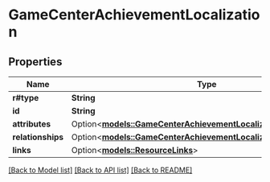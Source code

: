 # GameCenterAchievementLocalization

## Properties

Name | Type | Description | Notes
------------ | ------------- | ------------- | -------------
**r#type** | **String** |  | 
**id** | **String** |  | 
**attributes** | Option<[**models::GameCenterAchievementLocalizationAttributes**](GameCenterAchievementLocalization_attributes.md)> |  | [optional]
**relationships** | Option<[**models::GameCenterAchievementLocalizationRelationships**](GameCenterAchievementLocalization_relationships.md)> |  | [optional]
**links** | Option<[**models::ResourceLinks**](ResourceLinks.md)> |  | [optional]

[[Back to Model list]](../README.md#documentation-for-models) [[Back to API list]](../README.md#documentation-for-api-endpoints) [[Back to README]](../README.md)


